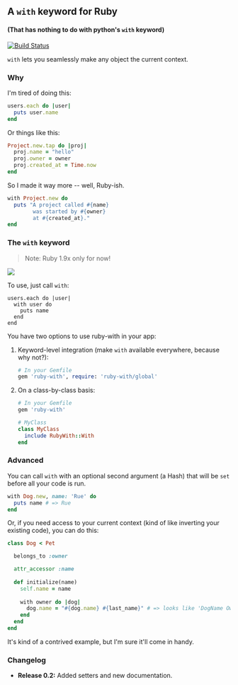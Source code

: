 ## A `with` keyword for Ruby
#### (That has nothing to do with python's `with` keyword)

[![Build Status](https://travis-ci.org/colinyoung/ruby-with.png?branch=master)](undefined)

`with` lets you seamlessly make any object the current context.

### Why

I'm tired of doing this:

```ruby
users.each do |user|
  puts user.name
end
```

Or things like this:

```ruby
Project.new.tap do |proj|
  proj.name = "hello"
  proj.owner = owner
  proj.created_at = Time.now
end
```

So I made it way more -- well, Ruby-ish.

```ruby
with Project.new do
  puts "A project called #{name}
  		was started by #{owner}
  		at #{created_at}."
end
```

### The `with` keyword

> Note: Ruby 1.9x only for now!

![](http://i.imgur.com/0FIK5.png)

To use, just call `with`:

```
users.each do |user|
  with user do
    puts name
  end
end
```

You have two options to use ruby-with in your app:

1. Keyword-level integration (make `with` available everywhere, because why not?):

   ```ruby
   # In your Gemfile
   gem 'ruby-with', require: 'ruby-with/global'
   ```
2. On a class-by-class basis:
   
   ```ruby
   # In your Gemfile
   gem 'ruby-with'
   
   # MyClass
   class MyClass
     include RubyWith::With
   end
   ```
   
### Advanced

You can call `with` with an optional second argument (a Hash) that will be `set` before all your code is run.

```ruby
with Dog.new, name: 'Rue' do
  puts name # => Rue
end
```

Or, if you need access to your current context (kind of like inverting your existing code), you can do this:

```ruby
class Dog < Pet

  belongs_to :owner

  attr_accessor :name
  
  def initialize(name)
    self.name = name
  
	with owner do |dog|
	  dog.name = "#{dog.name} #{last_name}" # => looks like 'DogName OwnerLastName'
	end
  end
end

```

It's kind of a contrived example, but I'm sure it'll come in handy.

### Changelog

* **Release 0.2:** Added setters and new documentation.